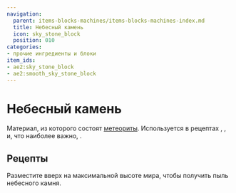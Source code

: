 ```yaml
---
navigation:
  parent: items-blocks-machines/items-blocks-machines-index.md
  title: Небесный камень
  icon: sky_stone_block
  position: 010
categories:
- прочие ингредиенты и блоки
item_ids:
- ae2:sky_stone_block
- ae2:smooth_sky_stone_block
---
```


# Небесный камень

<BlockImage id="sky_stone_block" scale="8" />

Материал, из которого состоят [метеориты](../ae2-mechanics/meteorites.md). Используется в рецептах <ItemLink id="sky_stone_tank" />, <ItemLink id="not_so_mysterious_cube" />, <ItemLink id="cell_component_256k" /> и, что наиболее важно, <ItemLink id="controller" />.

## Рецепты

Разместите <ItemLink id="annihilation_plane" /> вверх на максимальной высоте мира, чтобы получить пыль небесного камня.

<RecipeFor id="sky_stone_block" />

<RecipeFor id="smooth_sky_stone_block" />